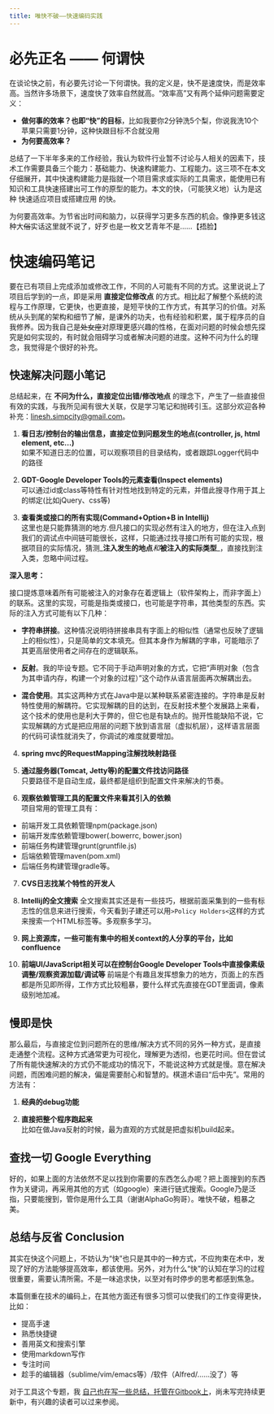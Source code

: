 ```yaml
---
title: 唯快不破——快速编码实践
---
```


# 必先正名 —— 何谓快

在谈论快之前，有必要先讨论一下何谓快。我的定义是，快不是速度快，而是效率高。当然许多场景下，速度快了效率自然就高。“效率高”又有两个延伸问题需要定义：

* **做何事的效率？也即“快”的目标**，比如我要你2分钟洗5个梨，你说我洗10个苹果只需要1分钟，这种快跟目标不合就没用
* **为何要高效率？**

总结了一下半年多来的工作经验，我认为软件行业暂不讨论与人相关的因素下，技术工作需要具备三个能力：基础能力、快速构建能力、工程能力。这三项不在本文仔细展开，其中快速构建能力是指就一个项目需求或实际的工具需求，能使用已有知识和工具快速搭建出可工作的原型的能力。本文的快，（可能狭义地）认为是这种 快速适应项目或搭建应用 的快。

为何要高效率。为节省出时间和脑力，以获得学习更多东西的机会。像挣更多钱这种大~~俗~~实话这里就不说了，好歹也是一枚文艺青年不是……【捂脸】

# 快速编码笔记

要在已有项目上完成添加或修改工作，不同的人可能有不同的方式。这里说说上了项目后学到的一点，即是采用 **直接定位修改点** 的方式。相比起了解整个系统的流程与工作原理，它更快，也更直接，是短平快的工作方式，有其学习的价值。对系统从头到尾的架构和细节了解，是课外的功夫，也有经验和积累，属于程序员的自我修养。因为我自己是~~处女座~~对原理更感兴趣的性格，在面对问题的时候会想先探究是如何实现的，有时就会阻碍学习或者解决问题的进度。这种不问为什么的理念，我觉得是个很好的补充。

## 快速解决问题小笔记

总结起来，在 **不问为什么，直接定位出错/修改地点** 的理念下，产生了一些直接但有效的实践，与我所见闻有很大关联，仅是学习笔记和抛砖引玉。这部分欢迎各种补充：linesh.simpcity@gmail.com。

1. **看日志/控制台的输出信息，直接定位到问题发生的地点(controller, js, html element, etc...)**  
  如果不知道日志的位置，可以观察项目的目录结构，或者跟踪Logger代码中的路径

2. **GDT-Google Developer Tools的元素查看(Inspect elements)**  
  可以通过id或class等特性有针对性地找到特定的元素，并借此搜寻作用于其上的绑定(比如jQuery、css等)

3. **查看类或接口的所有实现(Command+Option+B in Intellij)**  
  这里也是只能靠猜测的地方.但凡接口的实现必然有注入的地方，但在注入点到我们的调试点中间链可能很长，这样，只能通过找寻接口所有可能的实现，根据项目的实际情况，猜测_**注入发生的地点**_和_**被注入的实际类型**_，直接找到注入类，忽略中间过程。

  **深入思考：**

  接口提炼意味着所有可能被注入的对象存在着逻辑上（软件架构上，而非字面上）的联系。这里的实现，可能是指类或接口，也可能是字符串，其他类型的东西。实际的注入方式可能有以下几种：
  * **字符串拼接**。这种情况说明待拼接串具有字面上的相似性（通常也反映了逻辑上的相似性），只是简单的文本填充。但其本身作为解耦的字串，可能暗示了其更高层使用者之间存在的逻辑联系。

  * **反射**。我的毕设专题。它不同于手动声明对象的方式，它把“声明对象（包含为其申请内存，构建一个对象的过程）”这个动作从语言层面再次解耦出去。

  * **混合使用**。其实这两种方式在Java中是以某种联系紧密连接的。字符串是反射特性使用的解耦符。它实现解耦的目的达到，在反射技术整个发展路上来看，这个技术的使用也是利大于弊的，但它也是有缺点的。抛开性能缺陷不说，它实现解耦的方式是把应用层的问题下放到语言层（虚拟机层），这样语言层面的代码可读性就消失了，你调试的难度就要增加。

4. **spring mvc的RequestMapping注解找映射路径**

5. **通过服务器(Tomcat, Jetty等)的配置文件找访问路径**  
  只要路径不是自动生成，最终都是组织到配置文件来解决的节奏。

6. **观察依赖管理工具的配置文件来看其引入的依赖**  
  项目常用的管理工具有：
  * 前端开发工具依赖管理npm(package.json)
  * 前端开发库依赖管理bower(.bowerrc, bower.json)
  * 前端任务构建管理grunt(gruntfile.js)
  * 后端依赖管理maven(pom.xml)
  * 后端任务构建管理gradle等。

7. **CVS日志找某个特性的开发人**

8. **Intellij的全文搜索**
  全文搜索其实还是有一些技巧，根据前面采集到的一些有标志性的信息来进行搜索，今天看到子建还可以用`>Policy Holders<`这样的方式来搜索一个HTML标签等。多观察多学习。

9. **网上资源库，一些可能有集中的相关context的人分享的平台，比如confluence**

10. **前端UI/JavaScript相关可以在控制台Google Developer Tools中直接像素级调整/观察资源加载/调试等**
  前端是个有趣且发挥想象力的地方，页面上的东西都是所见即所得，工作方式比较粗暴，要什么样式先直接在GDT里面调，像素级别地加减。

## 慢即是快

那么最后，与直接定位到问题所在的思维/解决方式不同的另外一种方式，是直接走通整个流程。这种方式通常更为可视化，理解更为透彻，也更花时间。但在尝试了所有能快速解决的方式仍不能成功的情况下，不能说这种方式就是慢。意在解决问题，而困难问题的解决，偏是需要耐心和智慧的。棋道术语曰“后中先”。常用的方法有：

1. **经典的debug功能**

2. **直接把整个程序跑起来**  
  比如在做Java反射的时候，最为直观的方式就是把虚拟机build起来。

## 查找一切 Google Everything 
好的，如果上面的方法依然不足以找到你需要的东西怎么办呢？把上面搜到的东西作为关键词，再采用其他的方式（如google）来进行链式搜索。Google乃是泛指，只要能搜到，管你是用什么工具（谢谢AlphaGo狗哥）。唯快不破，粗暴之美。

## 总结与反省 Conclusion

其实在快这个问题上，不妨认为“快”也只是其中的一种方式，不应拘束在术中，发现了好的方法能够提高效率，都该使用。另外，对为什么“快”的认知在学习的过程很重要，需要认清所需。不是一味追求快，以至对有时停步的思考都感到焦急。

本篇侧重在技术的编码上，在其他方面还有很多习惯可以使我们的工作变得更快，比如：

* 提高手速
* 熟悉快捷键
* 善用英文和搜索引擎
* 使用markdown写作
* 专注时间
* 趁手的编辑器（sublime/vim/emacs等）/软件（Alfred/……没了）等

对于工具这个专题，我 [自己也在写一些总结，托管在Gitbook上](https://www.gitbook.com/book/linesh/gitbook-elegant-mac-tools-system-closure/details)，尚未写完持续更新中，有兴趣的读者可以过来参阅。



